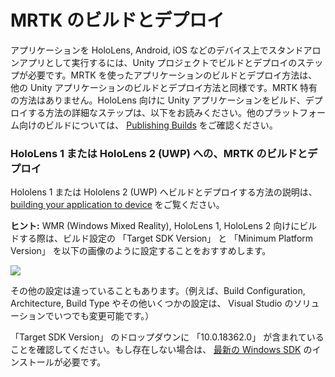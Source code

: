 # MRTK のビルドとデプロイ
アプリケーションを HoloLens, Android, iOS などのデバイス上でスタンドアロンアプリとして実行するには、Unity プロジェクトでビルドとデプロイのステップが必要です。MRTK を使ったアプリケーションのビルドとデプロイ方法は、他の Unity アプリケーションのビルドとデプロイ方法と同様です。MRTK 特有の方法はありません。HoloLens 向けに Unity アプリケーションをビルド、デプロイする方法の詳細なステップは、以下をお読みください。他のプラットフォーム向けのビルドについては、 [Publishing Builds](https://docs.unity3d.com/Manual/PublishingBuilds.html) をご確認ください。

### HoloLens 1 または HoloLens 2 (UWP) への、MRTK のビルドとデプロイ
Hololens 1 または Hololens 2 (UWP) へビルドとデプロイする方法の説明は、[building your application to device](https://docs.microsoft.com/en-us/windows/mixed-reality/mrlearning-base-ch1#build-your-application-to-your-device) をご覧ください。

**ヒント:** WMR (Windows Mixed Reality), HoloLens 1, HoloLens 2 向けにビルドする際は、ビルド設定の 「Target SDK Version」 
と 「Minimum Platform Version」 を以下の画像のように設定することをおすすめします。

![](../Documentation/Images/getting_started/BuildWindow.png)

その他の設定は違っていることもあります。（例えば、Build Configuration, Architecture, Build Type やその他いくつかの設定は、
Visual Studio のソリューションでいつでも変更可能です。）

「Target SDK Version」 のドロップダウンに 「10.0.18362.0」 が含まれていることを確認してください。もし存在しない場合は、
[最新の Windows SDK](https://developer.microsoft.com/en-us/windows/downloads/windows-10-sdk) のインストールが必要です。
